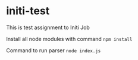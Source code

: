 # initi-test
This is test assignment to Initi Job

Install all node modules with command
`npm install`

Command to run parser
`node index.js`
